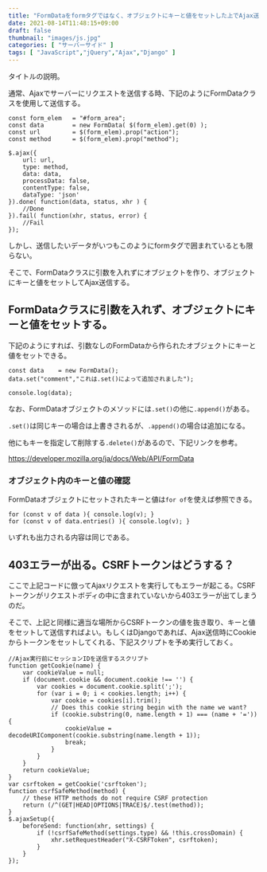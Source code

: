 ```yaml
---
title: "FormDataをformタグではなく、オブジェクトにキーと値をセットした上でAjax送信"
date: 2021-08-14T11:48:15+09:00
draft: false
thumbnail: "images/js.jpg"
categories: [ "サーバーサイド" ]
tags: [ "JavaScript","jQuery","Ajax","Django" ]
---
```


タイトルの説明。

通常、Ajaxでサーバーにリクエストを送信する時、下記のようにFormDataクラスを使用して送信する。


    const form_elem   = "#form_area";
    const data        = new FormData( $(form_elem).get(0) );
    const url         = $(form_elem).prop("action");
    const method      = $(form_elem).prop("method");

    $.ajax({
        url: url,
        type: method,
        data: data,
        processData: false,
        contentType: false,
        dataType: 'json'
    }).done( function(data, status, xhr ) { 
        //Done
    }).fail( function(xhr, status, error) {
        //Fail
    }); 

しかし、送信したいデータがいつもこのようにformタグで囲まれているとも限らない。

そこで、FormDataクラスに引数を入れずにオブジェクトを作り、オブジェクトにキーと値をセットしてAjax送信する。


## FormDataクラスに引数を入れず、オブジェクトにキーと値をセットする。

下記のようにすれば、引数なしのFormDataから作られたオブジェクトにキーと値をセットできる。

    const data    = new FormData();
    data.set("comment","これは.set()によって追加されました");

    console.log(data);

なお、FormDataオブジェクトのメソッドには`.set()`の他に`.append()`がある。

`.set()`は同じキーの場合は上書きされるが、`.append()`の場合は追加になる。

他にもキーを指定して削除する`.delete()`があるので、下記リンクを参考。

https://developer.mozilla.org/ja/docs/Web/API/FormData

### オブジェクト内のキーと値の確認

FormDataオブジェクトにセットされたキーと値は`for of`を使えば参照できる。

    for (const v of data ){ console.log(v); }
    for (const v of data.entries() ){ console.log(v); }

いずれも出力される内容は同じである。


## 403エラーが出る。CSRFトークンはどうする？

ここで上記コードに倣ってAjaxリクエストを実行してもエラーが起こる。CSRFトークンがリクエストボディの中に含まれていないから403エラーが出てしまうのだ。

そこで、上記と同様に適当な場所からCSRFトークンの値を抜き取り、キーと値をセットして送信すればよい。もしくはDjangoであれば、Ajax送信時にCookieからトークンをセットしてくれる、下記スクリプトを予め実行しておく。


    //Ajax実行前にセッションIDを送信するスクリプト
    function getCookie(name) {
        var cookieValue = null;
        if (document.cookie && document.cookie !== '') {
            var cookies = document.cookie.split(';');
            for (var i = 0; i < cookies.length; i++) {
                var cookie = cookies[i].trim();
                // Does this cookie string begin with the name we want?
                if (cookie.substring(0, name.length + 1) === (name + '=')) {
                    cookieValue = decodeURIComponent(cookie.substring(name.length + 1));
                    break;
                }
            }
        }
        return cookieValue;
    }
    var csrftoken = getCookie('csrftoken');
    function csrfSafeMethod(method) {
        // these HTTP methods do not require CSRF protection
        return (/^(GET|HEAD|OPTIONS|TRACE)$/.test(method));
    }
    $.ajaxSetup({
        beforeSend: function(xhr, settings) {
            if (!csrfSafeMethod(settings.type) && !this.crossDomain) {
                xhr.setRequestHeader("X-CSRFToken", csrftoken);
            }
        }
    });
    

